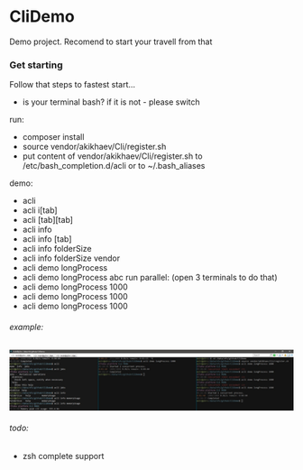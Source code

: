 # CliDemo
Demo project. Recomend to start your travell from that

### Get starting 
Follow that steps to fastest start...
* is your terminal bash? if it is not - please switch

run: 
* composer install
* source vendor/akikhaev/Cli/register.sh
* put content of vendor/akikhaev/Cli/register.sh to /etc/bash_completion.d/acli or to ~/.bash_aliases

demo:
* acli
* acli i[tab]
* acli [tab][tab]
* acli info
* acli info [tab]
* acli info folderSize
* acli info folderSize vendor
* acli demo longProcess
* acli demo longProcess abc
run parallel: (open 3 terminals to do that) 
* acli demo longProcess 1000
* acli demo longProcess 1000
* acli demo longProcess 1000

###### example:
![header image](https://raw.githubusercontent.com/AKikhaev/CliDemo/master/demo.jpg)
###### todo:
* zsh complete support


